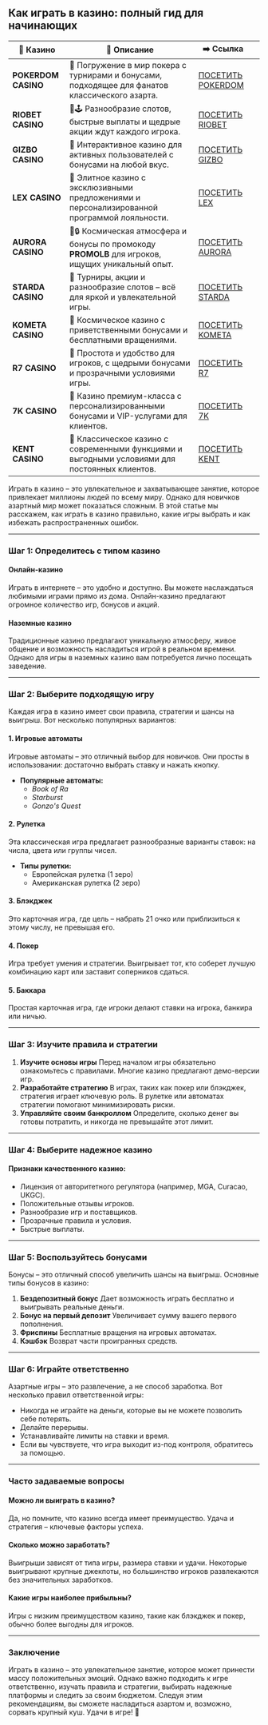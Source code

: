 ## Как играть в казино: полный гид для начинающих
| 🎰 Казино           | 📜 Описание                                                                                       | ➡️ Ссылка                                                                                          |   |
| ------------------- | ------------------------------------------------------------------------------------------------- | -------------------------------------------------------------------------------------------------- | - |
| **POKERDOM CASINO** | 🎲 Погружение в мир покера с турнирами и бонусами, подходящее для фанатов классического азарта.   | [ПОСЕТИТЬ POKERDOM](https://brandplay.link/FwVc4f)                                                 |   |
| **RIOBET CASINO**   | 🌟🕹️ Разнообразие слотов, быстрые выплаты и щедрые акции ждут каждого игрока.                    | [ПОСЕТИТЬ RIOBET](https://brandplay.link/TnjsxFvH)                                                 |   |
| **GIZBO CASINO**    | 🚀 Интерактивное казино для активных пользователей с бонусами на любой вкус.                      | [ПОСЕТИТЬ GIZBO](https://brandplay.link/rvzLrVLp)                                                  |   |
| **LEX CASINO**      | 🎰 Элитное казино с эксклюзивными предложениями и персонализированной программой лояльности.      | [ПОСЕТИТЬ LEX](https://brandplay.link/VMqNXPFs)                                                    |   |
| **AURORA CASINO**   | 🌌🔒 Космическая атмосфера и бонусы по промокоду **PROMOLB** для игроков, ищущих уникальный опыт. | [ПОСЕТИТЬ AURORA](https://10trafic-stat2.com/click/668546556bcc6313411604bc/6766/13031/subaccount) |   |
| **STARDA CASINO**   | 🌠 Турниры, акции и разнообразие слотов – всё для яркой и увлекательной игры.                     | [ПОСЕТИТЬ STARDA](https://brandplay.link/HDcDrxLk)                                                 |   |
| **KOMETA CASINO**   | 💫 Космическое казино с приветственными бонусами и бесплатными вращениями.                        | [ПОСЕТИТЬ KOMETA](https://brandplay.link/jHzFFYGv)                                                 |   |
| **R7 CASINO**       | 🎯 Простота и удобство для игроков, с щедрыми бонусами и прозрачными условиями игры.              | [ПОСЕТИТЬ R7](https://brandplay.link/dByFXP7h)                                                     |   |
| **7K CASINO**       | 💎 Казино премиум-класса с персонализированными бонусами и VIP-услугами для клиентов.             | [ПОСЕТИТЬ 7K](https://brandplay.link/dd46bNgD)                                                     |   |
| **KENT CASINO**     | 🎲 Классическое казино с современными функциями и выгодными условиями для постоянных клиентов.    | [ПОСЕТИТЬ KENT](https://brandplay.link/XRH1g6Vb)                                                   |   |

Играть в казино – это увлекательное и захватывающее занятие, которое привлекает миллионы людей по всему миру. Однако для новичков азартный мир может показаться сложным. В этой статье мы расскажем, как играть в казино правильно, какие игры выбрать и как избежать распространенных ошибок.

***

### **Шаг 1: Определитесь с типом казино**

#### **Онлайн-казино**

Играть в интернете – это удобно и доступно. Вы можете наслаждаться любимыми играми прямо из дома. Онлайн-казино предлагают огромное количество игр, бонусов и акций.

#### **Наземные казино**

Традиционные казино предлагают уникальную атмосферу, живое общение и возможность насладиться игрой в реальном времени. Однако для игры в наземных казино вам потребуется лично посещать заведение.

***

### **Шаг 2: Выберите подходящую игру**

Каждая игра в казино имеет свои правила, стратегии и шансы на выигрыш. Вот несколько популярных вариантов:

#### **1. Игровые автоматы**

Игровые автоматы – это отличный выбор для новичков. Они просты в использовании: достаточно выбрать ставку и нажать кнопку.

* **Популярные автоматы:**
  * *Book of Ra*
  * *Starburst*
  * *Gonzo's Quest*

#### **2. Рулетка**

Эта классическая игра предлагает разнообразные варианты ставок: на числа, цвета или группы чисел.

* **Типы рулетки:**
  * Европейская рулетка (1 зеро)
  * Американская рулетка (2 зеро)

#### **3. Блэкджек**

Это карточная игра, где цель – набрать 21 очко или приблизиться к этому числу, не превышая его.

#### **4. Покер**

Игра требует умения и стратегии. Выигрывает тот, кто соберет лучшую комбинацию карт или заставит соперников сдаться.

#### **5. Баккара**

Простая карточная игра, где игроки делают ставки на игрока, банкира или ничью.

***

### **Шаг 3: Изучите правила и стратегии**

1. **Изучите основы игры**
   Перед началом игры обязательно ознакомьтесь с правилами. Многие казино предлагают демо-версии игр.
2. **Разработайте стратегию**
   В играх, таких как покер или блэкджек, стратегия играет ключевую роль. В рулетке или автоматах стратегии помогают минимизировать риски.
3. **Управляйте своим банкроллом**
   Определите, сколько денег вы готовы потратить, и никогда не превышайте этот лимит.

***

### **Шаг 4: Выберите надежное казино**

#### **Признаки качественного казино:**

* Лицензия от авторитетного регулятора (например, MGA, Curacao, UKGC).
* Положительные отзывы игроков.
* Разнообразие игр и поставщиков.
* Прозрачные правила и условия.
* Быстрые выплаты.

***

### **Шаг 5: Воспользуйтесь бонусами**

Бонусы – это отличный способ увеличить шансы на выигрыш. Основные типы бонусов в казино:

1. **Бездепозитный бонус**
   Дает возможность играть бесплатно и выигрывать реальные деньги.
2. **Бонус на первый депозит**
   Увеличивает сумму вашего первого пополнения.
3. **Фриспины**
   Бесплатные вращения на игровых автоматах.
4. **Кэшбэк**
   Возврат части проигранных средств.

***

### **Шаг 6: Играйте ответственно**

Азартные игры – это развлечение, а не способ заработка. Вот несколько правил ответственной игры:

* Никогда не играйте на деньги, которые вы не можете позволить себе потерять.
* Делайте перерывы.
* Устанавливайте лимиты на ставки и время.
* Если вы чувствуете, что игра выходит из-под контроля, обратитесь за помощью.

***

### **Часто задаваемые вопросы**

#### **Можно ли выиграть в казино?**

Да, но помните, что казино всегда имеет преимущество. Удача и стратегия – ключевые факторы успеха.

#### **Сколько можно заработать?**

Выигрыши зависят от типа игры, размера ставки и удачи. Некоторые выигрывают крупные джекпоты, но большинство игроков развлекаются без значительных заработков.

#### **Какие игры наиболее прибыльны?**

Игры с низким преимуществом казино, такие как блэкджек и покер, обычно более выгодны для игроков.

***

### Заключение

Играть в казино – это увлекательное занятие, которое может принести массу положительных эмоций. Однако важно подходить к игре ответственно, изучать правила и стратегии, выбирать надежные платформы и следить за своим бюджетом. Следуя этим рекомендациям, вы сможете насладиться азартом и, возможно, сорвать крупный куш. Удачи в игре! 🎲
